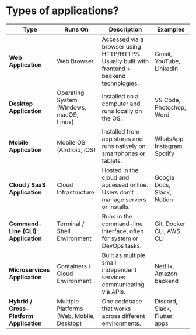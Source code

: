 # Types of applications?

| **Type** | **Runs On** | **Description** | **Examples** |
|-----------|--------------|-----------------|---------------|
| **Web Application** | Web Browser | Accessed via a browser using HTTP/HTTPS. Usually built with frontend + backend technologies. | Gmail, YouTube, LinkedIn |
| **Desktop Application** | Operating System (Windows, macOS, Linux) | Installed on a computer and runs locally on the OS. | VS Code, Photoshop, Word |
| **Mobile Application** | Mobile OS (Android, iOS) | Installed from app stores and runs natively on smartphones or tablets. | WhatsApp, Instagram, Spotify |
| **Cloud / SaaS Application** | Cloud Infrastructure | Hosted in the cloud and accessed online. Users don’t manage servers or installs. | Google Docs, Slack, Notion |
| **Command-Line (CLI) Application** | Terminal / Shell Environment | Runs in the command-line interface, often for system or DevOps tasks. | Git, Docker CLI, AWS CLI |
| **Microservices Application** | Containers / Cloud Environment | Built as multiple small independent services communicating via APIs. | Netflix, Amazon backend |
| **Hybrid / Cross-Platform Application** | Multiple Platforms (Web, Mobile, Desktop) | One codebase that works across different environments. | Discord, Slack, Flutter apps |
